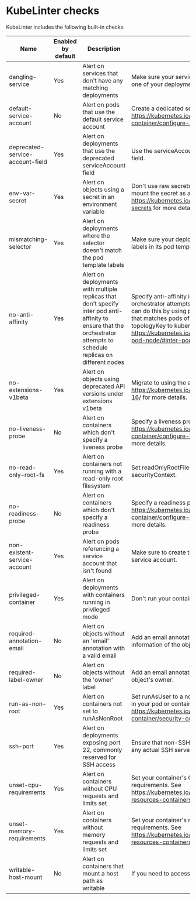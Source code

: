 # KubeLinter checks

KubeLinter includes the following built-in checks:

| Name | Enabled by default | Description | Remediation | Template | Parameters |
| ---- | ------------------ | ----------- | ----------- | -------- | ---------- |
 | dangling-service | Yes | Alert on services that don't have any matching deployments | Make sure your service's selector correctly matches the labels on one of your deployments. | dangling-service | `{}` |
 | default-service-account | No | Alert on pods that use the default service account | Create a dedicated service account for your pod. See https://kubernetes.io/docs/tasks/configure-pod-container/configure-service-account/ for more details. | service-account | `{"serviceAccount":"^(|default)$"}` |
 | deprecated-service-account-field | Yes | Alert on deployments that use the deprecated serviceAccount field | Use the serviceAccountName field instead of the serviceAccount field. | deprecated-service-account-field | `{}` |
 | env-var-secret | Yes | Alert on objects using a secret in an environment variable | Don't use raw secrets in an environment variable. Instead, either mount the secret as a file or use a secretKeyRef. See https://kubernetes.io/docs/concepts/configuration/secret/#using-secrets for more details. | env-var | `{"name":"(?i).*secret.*","value":".+"}` |
 | mismatching-selector | Yes | Alert on deployments where the selector doesn't match the pod template labels | Make sure your deployment's selector correctly matches the labels in its pod template. | mismatching-selector | `{}` |
 | no-anti-affinity | Yes | Alert on deployments with multiple replicas that don't specify inter pod anti-affinity to ensure that the orchestrator attempts to schedule replicas on different nodes | Specify anti-affinity in your pod spec to ensure that the orchestrator attempts to schedule replicas on different nodes. You can do this by using podAntiAffinity, specifying a labelSelector that matches pods of this deployment, and setting the topologyKey to kubernetes.io/hostname. See https://kubernetes.io/docs/concepts/scheduling-eviction/assign-pod-node/#inter-pod-affinity-and-anti-affinity for more details. | anti-affinity | `{"minReplicas":2}` |
 | no-extensions-v1beta | Yes | Alert on objects using deprecated API versions under extensions v1beta | Migrate to using the apps/v1 API versions for these objects. See https://kubernetes.io/blog/2019/07/18/api-deprecations-in-1-16/ for more details. | disallowed-api-obj | `{"group":"extensions","version":"v1beta.+"}` |
 | no-liveness-probe | No | Alert on containers which don't specify a liveness probe | Specify a liveness probe in your container. See https://kubernetes.io/docs/tasks/configure-pod-container/configure-liveness-readiness-startup-probes/ for more details. | liveness-probe | `{}` |
 | no-read-only-root-fs | Yes | Alert on containers not running with a read-only root filesystem | Set readOnlyRootFilesystem to true in your container's securityContext. | read-only-root-fs | `{}` |
 | no-readiness-probe | No | Alert on containers which don't specify a readiness probe | Specify a readiness probe in your container. See https://kubernetes.io/docs/tasks/configure-pod-container/configure-liveness-readiness-startup-probes/ for more details. | readiness-probe | `{}` |
 | non-existent-service-account | Yes | Alert on pods referencing a service account that isn't found | Make sure to create the service account, or to refer to an existing service account. | non-existent-service-account | `{}` |
 | privileged-container | Yes | Alert on deployments with containers running in privileged mode | Don't run your container as privileged unless required. | privileged | `{}` |
 | required-annotation-email | No | Alert on objects without an 'email' annotation with a valid email | Add an email annotation to your object with the contact information of the object's owner. | required-annotation | `{"key":"email","value":"[a-zA-Z0-9_.+-]+@[a-zA-Z0-9-]+\\.[a-zA-Z0-9-.]+"}` |
 | required-label-owner | No | Alert on objects without the 'owner' label | Add an email annotation to your object with information about the object's owner. | required-label | `{"key":"owner"}` |
 | run-as-non-root | Yes | Alert on containers not set to runAsNonRoot | Set runAsUser to a non-zero number, and runAsNonRoot to true, in your pod or container securityContext. See https://kubernetes.io/docs/tasks/configure-pod-container/security-context/ for more details. | run-as-non-root | `{}` |
 | ssh-port | Yes | Alert on deployments exposing port 22, commonly reserved for SSH access | Ensure that non-SSH services are not using port 22. Ensure that any actual SSH servers have been vetted. | port | `{"port":22,"protocol":"TCP"}` |
 | unset-cpu-requirements | Yes | Alert on containers without CPU requests and limits set | Set your container's CPU requests and limits depending on its requirements. See https://kubernetes.io/docs/concepts/configuration/manage-resources-containers/#requests-and-limits for more details. | cpu-requirements | `{"lowerBoundMillis":0,"requirementsType":"any","upperBoundMillis":0}` |
 | unset-memory-requirements | Yes | Alert on containers without memory requests and limits set | Set your container's memory requests and limits depending on its requirements. See https://kubernetes.io/docs/concepts/configuration/manage-resources-containers/#requests-and-limits for more details. | memory-requirements | `{"lowerBoundMB":0,"requirementsType":"any","upperBoundMB":0}` |
 | writable-host-mount | No | Alert on containers that mount a host path as writable | If you need to access files on the host, mount them as readOnly. | writable-host-mount | `{}` |
